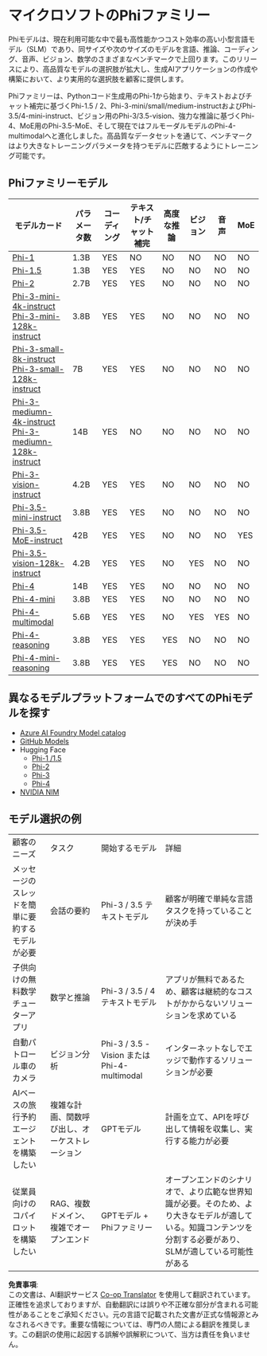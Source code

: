 <!--
CO_OP_TRANSLATOR_METADATA:
{
  "original_hash": "8ef41b679d85adc42be3e0cbee97f7f1",
  "translation_date": "2025-07-18T21:23:58+00:00",
  "source_file": "md/01.Introduction/01/01.PhiFamily.md",
  "language_code": "ja"
}
-->
# マイクロソフトのPhiファミリー

Phiモデルは、現在利用可能な中で最も高性能かつコスト効率の高い小型言語モデル（SLM）であり、同サイズや次のサイズのモデルを言語、推論、コーディング、音声、ビジョン、数学のさまざまなベンチマークで上回ります。このリリースにより、高品質なモデルの選択肢が拡大し、生成AIアプリケーションの作成や構築において、より実用的な選択肢を顧客に提供します。

Phiファミリーは、Pythonコード生成用のPhi-1から始まり、テキストおよびチャット補完に基づくPhi-1.5 / 2、Phi-3-mini/small/medium-instructおよびPhi-3.5/4-mini-instruct、ビジョン用のPhi-3/3.5-vision、強力な推論に基づくPhi-4、MoE用のPhi-3.5-MoE、そして現在ではフルモーダルモデルのPhi-4-multimodalへと進化しました。高品質なデータセットを通じて、ベンチマークはより大きなトレーニングパラメータを持つモデルに匹敵するようにトレーニング可能です。

## Phiファミリーモデル

<div style="font-size:8px">

| モデルカード | パラメータ数 | コーディング | テキスト/チャット補完 | 高度な推論 | ビジョン | 音声 | MoE |
| - | -  | - | - | - | - | - | - |
|[Phi-1](https://huggingface.co/microsoft/phi-1)|1.3B| YES| NO | NO |NO |NO |NO |
|[Phi-1.5](https://huggingface.co/microsoft/phi-1_5)|1.3B| YES|YES| NO |NO |NO |NO |
|[Phi-2](https://huggingface.co/microsoft/phi-1_5)|2.7B| YES|YES| NO |NO |NO |NO |
|[Phi-3-mini-4k-instruct](https://huggingface.co/microsoft/Phi-3-mini-4k-instruct)<br/>[Phi-3-mini-128k-instruct](https://huggingface.co/microsoft/Phi-3-mini-128k-instruct)|3.8B| YES|YES| NO |NO |NO |NO |
|[Phi-3-small-8k-instruct](https://huggingface.co/microsoft/Phi-3-small-8k-instruct)<br/>[Phi-3-small-128k-instruct](https://huggingface.co/microsoft/Phi-3-small-128k-instruct)<br/>|7B| YES|YES| NO |NO |NO |NO |
|[Phi-3-mediumn-4k-instruct](https://huggingface.co/microsoft/Phi-3-medium-4k-instruct)<br>[Phi-3-mediumn-128k-instruct](https://huggingface.co/microsoft/Phi-3-medium-128k-instruct)|14B|YES|NO| NO |NO |NO |NO |
|[Phi-3-vision-instruct](https://huggingface.co/microsoft/Phi-3-vision-128k-instruct)|4.2B|YES|YES|NO |NO |NO |NO |
|[Phi-3.5-mini-instruct](https://huggingface.co/microsoft/Phi-3.5-mini-instruct)|3.8B|YES|YES| NO |NO |NO |NO |
|[Phi-3.5-MoE-instruct](https://huggingface.co/microsoft/Phi-3.5-MoE-instruct)|42B|YES|YES| NO |NO |NO |YES |
|[Phi-3.5-vision-128k-instruct](https://huggingface.co/microsoft/Phi-3.5-vision-instruct)|4.2B|YES|YES| NO |YES |NO |NO |
|[Phi-4](https://huggingface.co/microsoft/phi-4)|14B|YES|YES| NO |NO |NO |NO |
|[Phi-4-mini](https://huggingface.co/microsoft/Phi-4-mini-instruct)|3.8B|YES|YES| NO |NO |NO |NO |
|[Phi-4-multimodal](https://huggingface.co/microsoft/Phi-4-multimodal-instruct)|5.6B|YES|YES| NO |YES |YES |NO |
|[Phi-4-reasoning](https://huggingface.co/microsoft/Phi-4-reasoning)|3.8B|YES|YES| YES |NO |NO |NO |
|[Phi-4-mini-reasoning](https://huggingface.co/microsoft/Phi-4-mini-reasoning)|3.8B|YES|YES| YES |NO |NO |NO |

</div>

## **異なるモデルプラットフォームでのすべてのPhiモデルを探す**

- [Azure AI Foundry Model catalog](https://ai.azure.com/explore/models?selectedCollection=phi)
- [GitHub Models](https://github.com/marketplace?query=Phi&type=models)
- Hugging Face
  - [Phi-1 /1.5](https://huggingface.co/collections/microsoft/phi-1-6626e29134744e94e222d572)
  - [Phi-2](https://huggingface.co/microsoft/phi-2)
  - [Phi-3](https://huggingface.co/collections/microsoft/phi-3-6626e15e9585a200d2d761e3)
  - [Phi-4](https://huggingface.co/collections/microsoft/phi-4-677e9380e514feb5577a40e4) 
- [NVIDIA NIM](https://build.nvidia.com/search?q=Phi)

## モデル選択の例

| | | | |
|-|-|-|-|
|顧客のニーズ|タスク|開始するモデル|詳細|
|メッセージのスレッドを簡単に要約するモデルが必要|会話の要約|Phi-3 / 3.5 テキストモデル|顧客が明確で単純な言語タスクを持っていることが決め手|
|子供向けの無料数学チューターアプリ|数学と推論|Phi-3 / 3.5 / 4 テキストモデル|アプリが無料であるため、顧客は継続的なコストがかからないソリューションを求めている|
|自動パトロール車のカメラ|ビジョン分析|Phi-3 / 3.5 -Vision または Phi-4-multimodal|インターネットなしでエッジで動作するソリューションが必要|
|AIベースの旅行予約エージェントを構築したい|複雑な計画、関数呼び出し、オーケストレーション|GPTモデル|計画を立て、APIを呼び出して情報を収集し、実行する能力が必要|
|従業員向けのコパイロットを構築したい|RAG、複数ドメイン、複雑でオープンエンド|GPTモデル + Phiファミリー|オープンエンドのシナリオで、より広範な世界知識が必要。そのため、より大きなモデルが適している。知識コンテンツを分割する必要があり、SLMが適している可能性がある|

**免責事項**:  
この文書は、AI翻訳サービス [Co-op Translator](https://github.com/Azure/co-op-translator) を使用して翻訳されています。正確性を追求しておりますが、自動翻訳には誤りや不正確な部分が含まれる可能性があることをご承知ください。元の言語で記載された文書が正式な情報源とみなされるべきです。重要な情報については、専門の人間による翻訳を推奨します。この翻訳の使用に起因する誤解や誤解釈について、当方は責任を負いません。